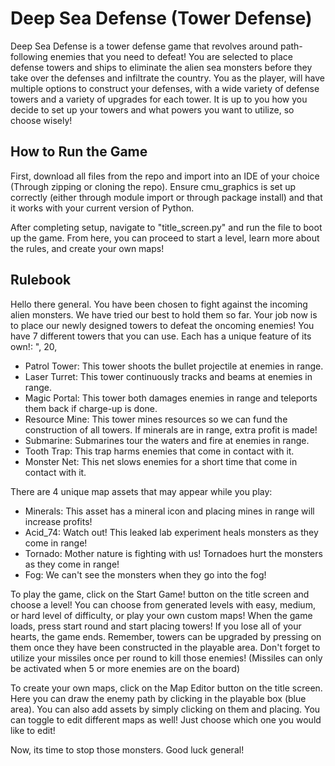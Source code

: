 # Deep Sea Defense (Tower Defense)
Deep Sea Defense is a tower defense game that revolves around path-following enemies that you need to defeat! You are selected to place defense towers and ships to eliminate the alien sea monsters before they take over the defenses and infiltrate the country. You as the player, will have multiple options to construct your defenses, with a wide variety of defense towers and a variety of upgrades for each tower. It is up to you how you decide to set up your towers and what powers you want to utilize, so choose wisely! 

## How to Run the Game
First, download all files from the repo and import into an IDE of your choice (Through zipping or cloning the repo). Ensure cmu_graphics is set up correctly (either through module import or through package install) and that it works with your current version of Python. 

After completing setup, navigate to "title_screen.py" and run the file to boot up the game. From here, you can proceed to start a level, learn more about the rules, and create your own maps! 

## Rulebook
Hello there general. You have been chosen to fight against the incoming alien monsters. We have tried our best to hold them so far. Your job now is to place our newly designed towers to defeat the oncoming enemies!
You have 7 different towers that you can use. Each has a unique feature of its own!: ", 20,
 - Patrol Tower: This tower shoots the bullet projectile at enemies in range.
 - Laser Turret: This tower continuously tracks and beams at enemies in range.
 - Magic Portal: This tower both damages enemies in range and teleports them back if charge-up is done.
 - Resource Mine: This tower mines resources so we can fund the construction of all towers. If minerals are in range, extra profit is made!
 - Submarine: Submarines tour the waters and fire at enemies in range.
 - Tooth Trap: This trap harms enemies that come in contact with it.
 - Monster Net: This net slows enemies for a short time that come in contact with it.

There are 4 unique map assets that may appear while you play:
 - Minerals: This asset has a mineral icon and placing mines in range will increase profits!
 - Acid_74: Watch out! This leaked lab experiment heals monsters as they come in range!
 - Tornado: Mother nature is fighting with us! Tornadoes hurt the monsters as they come in range!
 - Fog: We can't see the monsters when they go into the fog!

To play the game, click on the Start Game! button on the title screen and choose a level! You can choose from generated levels with easy, medium, or hard level of difficulty, or play your own custom maps! When the game loads, press start round and start placing towers! If you lose all of your hearts, the game ends. Remember, towers can be upgraded by pressing on them once they have been constructed in the playable area. Don't forget to utilize your missiles once per round to kill those enemies! (Missiles can only be activated when 5 or more enemies are on the board)

To create your own maps, click on the Map Editor button on the title screen. Here you can draw the enemy path by clicking in the playable box (blue area). You can also add assets by simply clicking on them and placing. You can toggle to edit different maps as well! Just choose which one you would like to edit!

Now, its time to stop those monsters. Good luck general!
